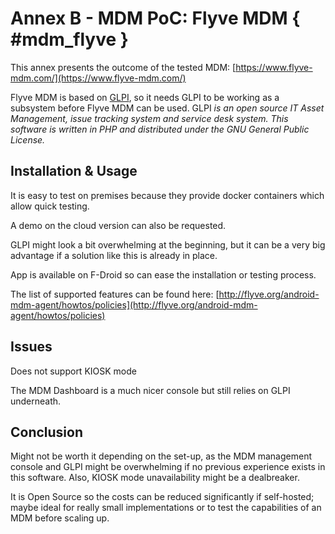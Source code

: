 # Annex B - MDM PoC: Flyve MDM { #mdm_flyve }

This annex presents the outcome of the tested MDM: [https://www.flyve-mdm.com/](https://www.flyve-mdm.com/)

Flyve MDM is based on [GLPI](https://glpi-project.org/), so it needs GLPI to be working as a subsystem before Flyve MDM can be used. GLPI _is an open source IT Asset Management, issue tracking system and service desk system. This software is written in PHP and distributed under the GNU General Public License._


## Installation & Usage

It is easy to test on premises because they provide docker containers which allow quick testing.

A demo on the cloud version can also be requested.

GLPI might look a bit overwhelming at the beginning, but it can be a very big advantage if a solution like this is already in place.

App is available on F-Droid so can ease the installation or testing process.

The list of supported features can be found here: [http://flyve.org/android-mdm-agent/howtos/policies](http://flyve.org/android-mdm-agent/howtos/policies)


## Issues

Does not support KIOSK mode

The MDM Dashboard is a much nicer console but still relies on GLPI underneath.


## Conclusion

Might not be worth it depending on the set-up, as the MDM management console and GLPI might be overwhelming if no previous experience exists in this software. Also, KIOSK mode unavailability might be a dealbreaker.

It is Open Source so the costs can be reduced significantly if self-hosted; maybe ideal for really small implementations or to test the capabilities of an MDM before scaling up.
